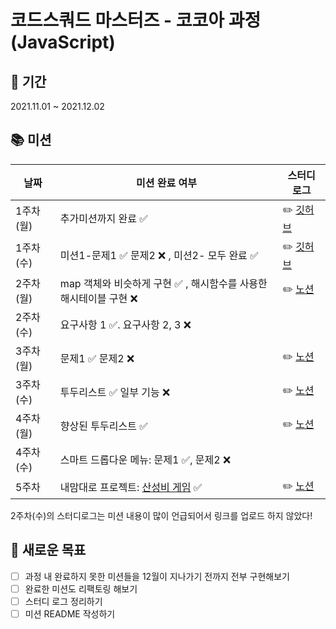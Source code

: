 # 코드스쿼드 마스터즈 - 코코아 과정 (JavaScript)

## 📅 기간
2021.11.01 ~ 2021.12.02

## 📚 미션
|날짜|미션 완료 여부|스터디 로그|
|----|---------|--------|
1주차(월)| 추가미션까지 완료 ✅ | ✏️ [깃허브](https://github.com/JiminKim-dev/cocoa_mission/blob/master/Week1_Mon/README.md) |
1주차(수)| 미션1-문제1 ✅ 문제2 ❌ , 미션2- 모두 완료 ✅ | ✏️ [깃허브](https://github.com/JiminKim-dev/cocoa_mission/blob/master/Week1_Wed/README.md) |
2주차(월)| map 객체와 비슷하게 구현 ✅ , 해시함수를 사용한 해시테이블 구현 ❌ | ✏️ [노션](https://cypress-pink-680.notion.site/2-4118c0d8f0604762814928841f5c86cf) |
2주차(수)|요구사항 1 ✅. 요구사항 2, 3 ❌| |
3주차(월)| 문제1 ✅ 문제2 ❌ | ✏️ [노션](https://cypress-pink-680.notion.site/3-45e978497d6040328a04d1c2a727f2e6)|
3주차(수)| 투두리스트 ✅ 일부 기능 ❌| ✏️ [노션](https://cypress-pink-680.notion.site/3-0167a41e11d84170826316ff4076a91a)|
4주차(월)| 향상된 투두리스트 ✅ | ✏️ [노션](https://cypress-pink-680.notion.site/4-6ea4e9cbf90948deb5aa594561e954cc)|
4주차(수)| 스마트 드롭다운 메뉴: 문제1 ✅, 문제2 ❌ | |
5주차| 내맘대로 프로젝트: [산성비 게임](https://jiminkim-dev.github.io/cocoa_mission/Week5_Project/index.html) ✅ | ✏️ [노션](https://cypress-pink-680.notion.site/5-061900a4857e4c599c102da27d08be09)|


2주차(수)의 스터디로그는 미션 내용이 많이 언급되어서 링크를 업로드 하지 않았다!


## 💪 새로운 목표
- [ ] 과정 내 완료하지 못한 미션들을 12월이 지나가기 전까지 전부 구현해보기
- [ ] 완료한 미션도 리팩토링 해보기
- [ ] 스터디 로그 정리하기
- [ ] 미션 README 작성하기